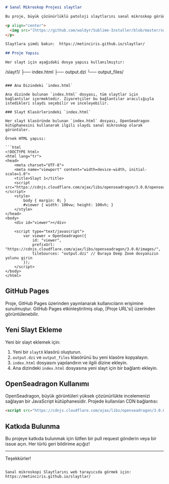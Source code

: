 ```markdown
# Sanal Mikroskop Projesi slaytlar

Bu proje, büyük çözünürlüklü patoloji slaytlarını sanal mikroskop görünümünde görüntülemek için OpenSeadragon kütüphanesini kullanmaktadır. Slaytlar, Deep Zoom formatına dönüştürülerek her biri için ayrı bir bağlantı ile sunulmaktadır.

<p align="center">
  <img src="[https://github.com/waldyr/Sublime-Installer/blob/master/sublime_text.png](https://github.com/metinciris/slaytlar/blob/main/bcc.jpg)?raw=true" alt="BCC adding"/>
</p>

Slaytlara şimdi bakın:  https://metinciris.github.io/slaytlar/

## Proje Yapısı

Her slayt için aşağıdaki dosya yapısı kullanılmıştır:

```
/slayt1/
    ├── index.html
    ├── output.dzi
    └── output_files/
```

### Ana Dizindeki `index.html`

Ana dizinde bulunan `index.html` dosyası, tüm slaytlar için bağlantılar içermektedir. Ziyaretçiler bu bağlantılar aracılığıyla istedikleri slaydı seçebilir ve inceleyebilir.

### Slayt Klasörlerindeki `index.html`

Her slayt klasöründe bulunan `index.html` dosyası, OpenSeadragon kütüphanesini kullanarak ilgili slaydı sanal mikroskop olarak görüntüler.

Örnek HTML yapısı:

```html
<!DOCTYPE html>
<html lang="tr">
<head>
    <meta charset="UTF-8">
    <meta name="viewport" content="width=device-width, initial-scale=1.0">
    <title>Slayt 1</title>
    <script src="https://cdnjs.cloudflare.com/ajax/libs/openseadragon/3.0.0/openseadragon.min.js"></script>
    <style>
        body { margin: 0; }
        #viewer { width: 100vw; height: 100vh; }
    </style>
</head>
<body>
    <div id="viewer"></div>

    <script type="text/javascript">
        var viewer = OpenSeadragon({
            id: "viewer",
            prefixUrl: "https://cdnjs.cloudflare.com/ajax/libs/openseadragon/3.0.0/images/",
            tileSources: "output.dzi" // Buraya Deep Zoom dosyanızın yolunu girin
        });
    </script>
</body>
</html>
```

## GitHub Pages

Proje, GitHub Pages üzerinden yayınlanarak kullanıcıların erişimine sunulmuştur. GitHub Pages etkinleştirilmiş olup, [Proje URL'si] üzerinden görüntülenebilir.

## Yeni Slayt Ekleme

Yeni bir slayt eklemek için:

1. Yeni bir `slaytX` klasörü oluşturun.
2. `output.dzi` ve `output_files` klasörünü bu yeni klasöre kopyalayın.
3. `index.html` dosyasını yapılandırın ve ilgili dizine ekleyin.
4. Ana dizindeki `index.html` dosyasına yeni slayt için bir bağlantı ekleyin.

## OpenSeadragon Kullanımı

OpenSeadragon, büyük görüntüleri yüksek çözünürlükte incelemenizi sağlayan bir JavaScript kütüphanesidir. Projede kullanılan CDN bağlantısı:

```html
<script src="https://cdnjs.cloudflare.com/ajax/libs/openseadragon/3.0.0/openseadragon.min.js"></script>
```

## Katkıda Bulunma

Bu projeye katkıda bulunmak için lütfen bir pull request gönderin veya bir issue açın. Her türlü geri bildirime açığız!

---

Teşekkürler!

```

Sanal mikroskopi Slaytlarını web tarayıcıda görmek için: https://metinciris.github.io/slaytlar/
